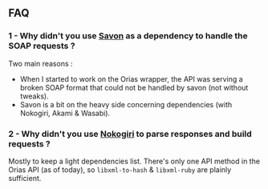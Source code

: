 ## FAQ


### 1 - Why didn't you use [Savon](https://github.com/savonrb/savon) as a dependency to handle the SOAP requests ?

Two main reasons :
- When I started to work on the Orias wrapper, the API was serving a broken SOAP format that could not be handled by savon (not without tweaks).
- Savon is a bit on the heavy side concerning dependencies (with Nokogiri, Akami & Wasabi).


### 2 - Why didn't you use [Nokogiri](https://github.com/sparklemotion/nokogiri) to parse responses and build requests ?

Mostly to keep a light dependencies list. There's only one API method in the Orias API (as of today), so `libxml-to-hash` & `libxml-ruby` are plainly sufficient.

